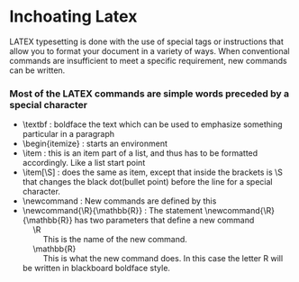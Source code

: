 # Inchoating Latex

LATEX typesetting is done with the use of special tags or instructions that allow you to format your document in a variety of ways. When conventional commands are insufficient to meet a specific requirement, new commands can be written.

### Most of the LATEX commands are simple words preceded by a special character

- \textbf : boldface the text which can be used to emphasize something particular in a paragraph 
- \begin{itemize} : starts an environment
- \item : this is an item part of a list, and thus has to be formatted accordingly. Like a list start point
- \item[\S] : does the same as item, except that inside the brackets is \S that changes the black dot(bullet point) before the line for a special character.
- \newcommand : New commands are defined by this
- \newcommand{\R}{\mathbb{R}} : The statement \newcommand{\R}{\mathbb{R}} has two parameters that define a new command  
                                &emsp; \R  
                                &emsp; &emsp; This is the name of the new command.  
                                &emsp; \mathbb{R}  
                                &emsp; &emsp; This is what the new command does. In this case the letter R will be written in blackboard boldface style. 
